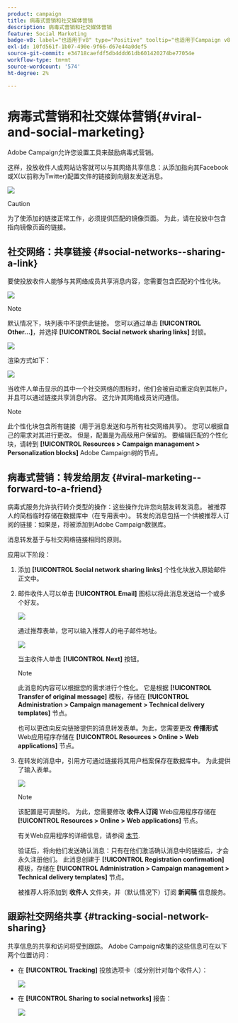 ```yaml
---
product: campaign
title: 病毒式营销和社交媒体营销
description: 病毒式营销和社交媒体营销
feature: Social Marketing
badge-v8: label="也适用于v8" type="Positive" tooltip="也适用于Campaign v8"
exl-id: 10fd561f-1b07-490e-9f66-d67e44a0def5
source-git-commit: e34718caefdf5db4ddd61db601420274be77054e
workflow-type: tm+mt
source-wordcount: '574'
ht-degree: 2%

---
```


# 病毒式营销和社交媒体营销{#viral-and-social-marketing}

Adobe Campaign允许您设置工具来鼓励病毒式营销。

这样，投放收件人或网站访客就可以与其网络共享信息：从添加指向其Facebook或X(以前称为Twitter)配置文件的链接到向朋友发送消息。

![](assets/s_ncs_user_viral_icons.png)

>[!CAUTION]
>
>为了使添加的链接正常工作，必须提供匹配的镜像页面。 为此，请在投放中包含指向镜像页面的链接。

## 社交网络：共享链接 {#social-networks--sharing-a-link}

要使投放收件人能够与其网络成员共享消息内容，您需要包含匹配的个性化块。

![](assets/s_ncs_user_viral_add_link.png)

>[!NOTE]
>
>默认情况下，块列表中不提供此链接。 您可以通过单击 **[!UICONTROL Other...]**，并选择 **[!UICONTROL Social network sharing links]** 封锁。

![](assets/s_ncs_user_viral_add_link_via_others.png)

渲染方式如下：

![](assets/s_ncs_user_viral_add_link_rendering.png)

当收件人单击显示的其中一个社交网络的图标时，他们会被自动重定向到其帐户，并且可以通过链接共享消息内容。 这允许其网络成员访问通信。

>[!NOTE]
>
>此个性化块包含所有链接（用于消息发送和与所有社交网络共享）。 您可以根据自己的需求对其进行更改。 但是，配置是为高级用户保留的。 要编辑匹配的个性化块，请转到 **[!UICONTROL Resources > Campaign management > Personalization blocks]** Adobe Campaign树的节点。

## 病毒式营销：转发给朋友 {#viral-marketing--forward-to-a-friend}

病毒式服务允许执行转介类型的操作：这些操作允许您向朋友转发消息。 被推荐人的简档临时存储在数据库中（在专用表中）。 转发的消息包括一个供被推荐人订阅的链接：如果是，将被添加到Adobe Campaign数据库。

消息转发基于与社交网络链接相同的原则。

应用以下阶段：

1. 添加 **[!UICONTROL Social network sharing links]** 个性化块放入原始邮件正文中。
1. 邮件收件人可以单击 **[!UICONTROL Email]** 图标以将此消息发送给一个或多个好友。

   ![](assets/s_ncs_user_viral_email_link.png)

   通过推荐表单，您可以输入推荐人的电子邮件地址。

   ![](assets/s_ncs_user_viral_email_msg.png)

   当主收件人单击 **[!UICONTROL Next]** 按钮。

   >[!NOTE]
   >
   >此消息的内容可以根据您的需求进行个性化。 它是根据 **[!UICONTROL Transfer of original message]** 模板，存储在 **[!UICONTROL Administration > Campaign management > Technical delivery templates]** 节点。
   >
   >也可以更改向反向链接提供的消息转发表单。为此，您需要更改 **传播形式** Web应用程序存储在 **[!UICONTROL Resources > Online > Web applications]** 节点。

1. 在转发的消息中，引用方可通过链接将其用户档案保存在数据库中。 为此提供了输入表单。

   ![](assets/s_ncs_user_viral_create_account_form.png)

   >[!NOTE]
   >
   >该配置是可调整的。 为此，您需要修改 **收件人订阅** Web应用程序存储在 **[!UICONTROL Resources > Online > Web applications]** 节点。
   >
   >有关Web应用程序的详细信息，请参阅 [本节](../../web/using/about-web-applications.md).

   验证后，将向他们发送确认消息：只有在他们激活确认消息中的链接后，才会永久注册他们。 此消息创建于 **[!UICONTROL Registration confirmation]** 模板，存储在 **[!UICONTROL Administration > Campaign management > Technical delivery templates]** 节点。

   被推荐人将添加到 **收件人** 文件夹，并（默认情况下）订阅 **新闻稿** 信息服务。

## 跟踪社交网络共享 {#tracking-social-network-sharing}

共享信息的共享和访问将受到跟踪。 Adobe Campaign收集的这些信息可在以下两个位置访问：

* 在 **[!UICONTROL Tracking]** 投放选项卡（或分别针对每个收件人）：

  ![](assets/s_ncs_user_network_del_tracking_tab.png)

* 在 **[!UICONTROL Sharing to social networks]** 报告：

  ![](assets/s_ncs_user_viral_report.png)
